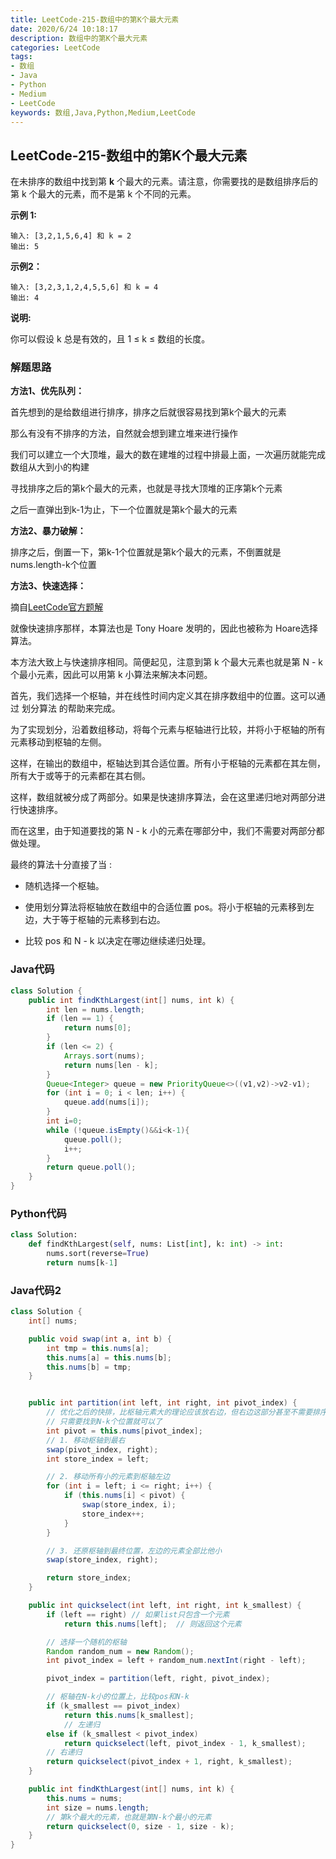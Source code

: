 ```yaml
---
title: LeetCode-215-数组中的第K个最大元素
date: 2020/6/24 10:18:17
description: 数组中的第K个最大元素
categories: LeetCode
tags: 
- 数组
- Java
- Python
- Medium
- LeetCode
keywords: 数组,Java,Python,Medium,LeetCode
---
```


## LeetCode-215-数组中的第K个最大元素

在未排序的数组中找到第 **k** 个最大的元素。请注意，你需要找的是数组排序后的第 k 个最大的元素，而不是第 k 个不同的元素。

 <!--more-->

**示例 1:**

```
输入: [3,2,1,5,6,4] 和 k = 2
输出: 5
```

**示例2：**

```
输入: [3,2,3,1,2,4,5,5,6] 和 k = 4
输出: 4
```

**说明:**

你可以假设 k 总是有效的，且 1 ≤ k ≤ 数组的长度。

### 解题思路

**方法1、优先队列：**

首先想到的是给数组进行排序，排序之后就很容易找到第k个最大的元素

那么有没有不排序的方法，自然就会想到建立堆来进行操作

我们可以建立一个大顶堆，最大的数在建堆的过程中排最上面，一次遍历就能完成数组从大到小的构建

寻找排序之后的第k个最大的元素，也就是寻找大顶堆的正序第k个元素

之后一直弹出到k-1为止，下一个位置就是第k个最大的元素

**方法2、暴力破解：**

排序之后，倒置一下，第k-1个位置就是第k个最大的元素，不倒置就是nums.length-k个位置

**方法3、快速选择：**

摘自[LeetCode官方题解](https://leetcode-cn.com/problems/kth-largest-element-in-an-array/solution/shu-zu-zhong-de-di-kge-zui-da-yuan-su-by-leetcode/)

就像快速排序那样，本算法也是 Tony Hoare 发明的，因此也被称为 Hoare选择算法。

本方法大致上与快速排序相同。简便起见，注意到第 k 个最大元素也就是第 N - k 个最小元素，因此可以用第 k 小算法来解决本问题。

首先，我们选择一个枢轴，并在线性时间内定义其在排序数组中的位置。这可以通过 划分算法 的帮助来完成。

为了实现划分，沿着数组移动，将每个元素与枢轴进行比较，并将小于枢轴的所有元素移动到枢轴的左侧。

这样，在输出的数组中，枢轴达到其合适位置。所有小于枢轴的元素都在其左侧，所有大于或等于的元素都在其右侧。

这样，数组就被分成了两部分。如果是快速排序算法，会在这里递归地对两部分进行快速排序。

而在这里，由于知道要找的第 N - k 小的元素在哪部分中，我们不需要对两部分都做处理。

最终的算法十分直接了当 :

- 随机选择一个枢轴。

- 使用划分算法将枢轴放在数组中的合适位置 pos。将小于枢轴的元素移到左边，大于等于枢轴的元素移到右边。

- 比较 pos 和 N - k 以决定在哪边继续递归处理。


### Java代码

```java
class Solution {
    public int findKthLargest(int[] nums, int k) {
        int len = nums.length;
        if (len == 1) {
            return nums[0];
        }
        if (len <= 2) {
            Arrays.sort(nums);
            return nums[len - k];
        }
        Queue<Integer> queue = new PriorityQueue<>((v1,v2)->v2-v1);
        for (int i = 0; i < len; i++) {
            queue.add(nums[i]);
        }
        int i=0;
        while (!queue.isEmpty()&&i<k-1){
            queue.poll();
            i++;
        }
        return queue.poll();
    }
}
```

### Python代码

```python
class Solution:
    def findKthLargest(self, nums: List[int], k: int) -> int:
        nums.sort(reverse=True)
        return nums[k-1]
```

### Java代码2

```java
class Solution {
    int[] nums;

    public void swap(int a, int b) {
        int tmp = this.nums[a];
        this.nums[a] = this.nums[b];
        this.nums[b] = tmp;
    }


    public int partition(int left, int right, int pivot_index) {
        // 优化之后的快排，比枢轴元素大的理论应该放右边，但右边这部分甚至不需要排序
        // 只需要找到N-k个位置就可以了
        int pivot = this.nums[pivot_index];
        // 1. 移动枢轴到最右
        swap(pivot_index, right);
        int store_index = left;

        // 2. 移动所有小的元素到枢轴左边
        for (int i = left; i <= right; i++) {
            if (this.nums[i] < pivot) {
                swap(store_index, i);
                store_index++;
            }
        }

        // 3. 还原枢轴到最终位置，左边的元素全部比他小
        swap(store_index, right);

        return store_index;
    }

    public int quickselect(int left, int right, int k_smallest) {
        if (left == right) // 如果list只包含一个元素
            return this.nums[left];  // 则返回这个元素

        // 选择一个随机的枢轴
        Random random_num = new Random();
        int pivot_index = left + random_num.nextInt(right - left);

        pivot_index = partition(left, right, pivot_index);

        // 枢轴在N-k小的位置上，比较pos和N-k
        if (k_smallest == pivot_index)
            return this.nums[k_smallest];
            // 左递归
        else if (k_smallest < pivot_index)
            return quickselect(left, pivot_index - 1, k_smallest);
        // 右递归
        return quickselect(pivot_index + 1, right, k_smallest);
    }

    public int findKthLargest(int[] nums, int k) {
        this.nums = nums;
        int size = nums.length;
        // 第k个最大的元素，也就是第N-k个最小的元素
        return quickselect(0, size - 1, size - k);
    }
}
```





